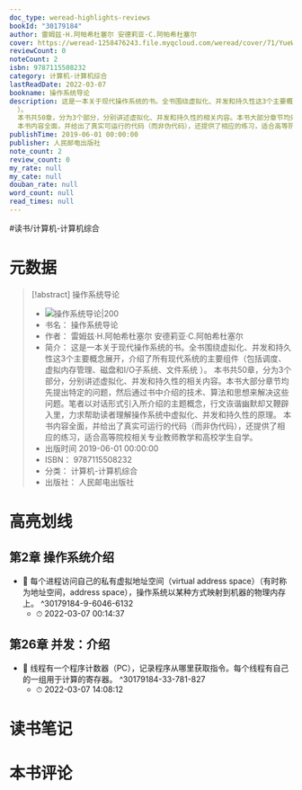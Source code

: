 ```yaml
---
doc_type: weread-highlights-reviews
bookId: "30179184"
author: 雷姆兹·H.阿帕希杜塞尔 安德莉亚·C.阿帕希杜塞尔
cover: https://weread-1258476243.file.myqcloud.com/weread/cover/71/YueWen_30179184/t7_YueWen_30179184.jpg
reviewCount: 0
noteCount: 2
isbn: 9787115508232
category: 计算机-计算机综合
lastReadDate: 2022-03-07
bookname: 操作系统导论
description: 这是一本关于现代操作系统的书。全书围绕虚拟化、并发和持久性这3个主要概念展开，介绍了所有现代系统的主要组件（包括调度、虚拟内存管理、磁盘和I/O子系统、文件系统
  ）。
  本书共50章，分为3个部分，分别讲述虚拟化、并发和持久性的相关内容。本书大部分章节均先提出特定的问题，然后通过书中介绍的技术、算法和思想来解决这些问题。笔者以对话形式引入所介绍的主题概念，行文诙谐幽默却又鞭辟入里，力求帮助读者理解操作系统中虚拟化、并发和持久性的原理。
  本书内容全面，并给出了真实可运行的代码（而非伪代码），还提供了相应的练习，适合高等院校相关专业教师教学和高校学生自学。
publishTime: 2019-06-01 00:00:00
publisher: 人民邮电出版社
note_count: 2
review_count: 0
my_rate: null
my_cate: null
douban_rate: null
word_count: null
read_times: null
---
```


#读书/计算机-计算机综合

# 元数据
> [!abstract] 操作系统导论
> - ![ 操作系统导论|200](https://weread-1258476243.file.myqcloud.com/weread/cover/71/YueWen_30179184/t7_YueWen_30179184.jpg)
> - 书名： 操作系统导论
> - 作者： 雷姆兹·H.阿帕希杜塞尔 安德莉亚·C.阿帕希杜塞尔
> - 简介： 这是一本关于现代操作系统的书。全书围绕虚拟化、并发和持久性这3个主要概念展开，介绍了所有现代系统的主要组件（包括调度、虚拟内存管理、磁盘和I/O子系统、文件系统 ）。 本书共50章，分为3个部分，分别讲述虚拟化、并发和持久性的相关内容。本书大部分章节均先提出特定的问题，然后通过书中介绍的技术、算法和思想来解决这些问题。笔者以对话形式引入所介绍的主题概念，行文诙谐幽默却又鞭辟入里，力求帮助读者理解操作系统中虚拟化、并发和持久性的原理。 本书内容全面，并给出了真实可运行的代码（而非伪代码），还提供了相应的练习，适合高等院校相关专业教师教学和高校学生自学。
> - 出版时间 2019-06-01 00:00:00
> - ISBN： 9787115508232
> - 分类： 计算机-计算机综合
> - 出版社： 人民邮电出版社

# 高亮划线

## 第2章 操作系统介绍


- 📌 每个进程访问自己的私有虚拟地址空间（virtual address space）（有时称为地址空间，address space），操作系统以某种方式映射到机器的物理内存上。 ^30179184-9-6046-6132
    - ⏱ 2022-03-07 00:14:37 
## 第26章 并发：介绍


- 📌 线程有一个程序计数器（PC），记录程序从哪里获取指令。每个线程有自己的一组用于计算的寄存器。 ^30179184-33-781-827
    - ⏱ 2022-03-07 14:08:12 
# 读书笔记

# 本书评论
